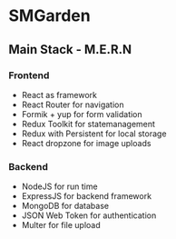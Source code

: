 # SMGarden

## Main Stack - M.E.R.N

### Frontend

- React as framework
- React Router for navigation
- Formik + yup for form validation
- Redux Toolkit for statemanagement
- Redux with Persistent for local storage
- React dropzone for image uploads

### Backend

- NodeJS for run time
- ExpressJS for backend framework
- MongoDB for database
- JSON Web Token for authentication
- Multer for file upload
